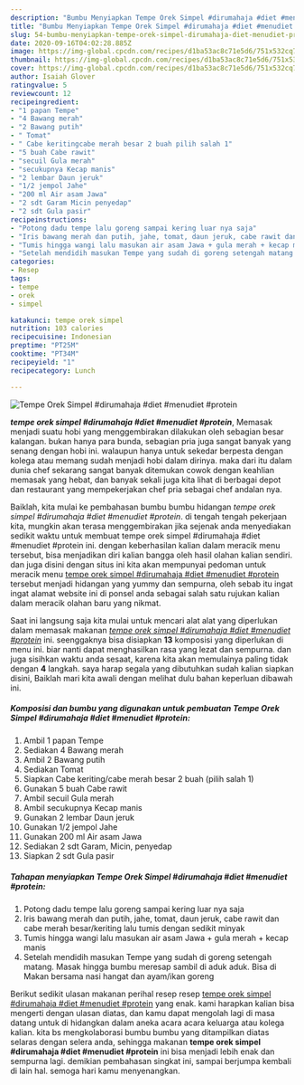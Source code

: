 ```yaml
---
description: "Bumbu Menyiapkan Tempe Orek Simpel #dirumahaja #diet #menudiet #protein yang nikmat"
title: "Bumbu Menyiapkan Tempe Orek Simpel #dirumahaja #diet #menudiet #protein yang nikmat"
slug: 54-bumbu-menyiapkan-tempe-orek-simpel-dirumahaja-diet-menudiet-protein-yang-nikmat
date: 2020-09-16T04:02:28.885Z
image: https://img-global.cpcdn.com/recipes/d1ba53ac8c71e5d6/751x532cq70/tempe-orek-simpel-dirumahaja-diet-menudiet-protein-foto-resep-utama.jpg
thumbnail: https://img-global.cpcdn.com/recipes/d1ba53ac8c71e5d6/751x532cq70/tempe-orek-simpel-dirumahaja-diet-menudiet-protein-foto-resep-utama.jpg
cover: https://img-global.cpcdn.com/recipes/d1ba53ac8c71e5d6/751x532cq70/tempe-orek-simpel-dirumahaja-diet-menudiet-protein-foto-resep-utama.jpg
author: Isaiah Glover
ratingvalue: 5
reviewcount: 12
recipeingredient:
- "1 papan Tempe"
- "4 Bawang merah"
- "2 Bawang putih"
- " Tomat"
- " Cabe keritingcabe merah besar 2 buah pilih salah 1"
- "5 buah Cabe rawit"
- "secuil Gula merah"
- "secukupnya Kecap manis"
- "2 lembar Daun jeruk"
- "1/2 jempol Jahe"
- "200 ml Air asam Jawa"
- "2 sdt Garam Micin penyedap"
- "2 sdt Gula pasir"
recipeinstructions:
- "Potong dadu tempe lalu goreng sampai kering luar nya saja"
- "Iris bawang merah dan putih, jahe, tomat, daun jeruk, cabe rawit dan cabe merah besar/keriting lalu tumis dengan sedikit minyak"
- "Tumis hingga wangi lalu masukan air asam Jawa + gula merah + kecap manis"
- "Setelah mendidih masukan Tempe yang sudah di goreng setengah matang. Masak hingga bumbu meresap sambil di aduk aduk. Bisa di Makan bersama nasi hangat dan ayam/ikan goreng"
categories:
- Resep
tags:
- tempe
- orek
- simpel

katakunci: tempe orek simpel 
nutrition: 103 calories
recipecuisine: Indonesian
preptime: "PT25M"
cooktime: "PT34M"
recipeyield: "1"
recipecategory: Lunch

---
```



![Tempe Orek Simpel #dirumahaja #diet #menudiet #protein](https://img-global.cpcdn.com/recipes/d1ba53ac8c71e5d6/751x532cq70/tempe-orek-simpel-dirumahaja-diet-menudiet-protein-foto-resep-utama.jpg)

<b><i>tempe orek simpel #dirumahaja #diet #menudiet #protein</i></b>, Memasak menjadi suatu hobi yang menggembirakan dilakukan oleh sebagian besar kalangan. bukan hanya para bunda, sebagian pria juga sangat banyak yang senang dengan hobi ini. walaupun hanya untuk sekedar berpesta dengan kolega atau memang sudah menjadi hobi dalam dirinya. maka dari itu dalam dunia chef sekarang sangat banyak ditemukan cowok dengan keahlian memasak yang hebat, dan banyak sekali juga kita lihat di berbagai depot dan restaurant yang mempekerjakan chef pria sebagai chef andalan nya.



Baiklah, kita mulai ke pembahasan bumbu bumbu hidangan <i>tempe orek simpel #dirumahaja #diet #menudiet #protein</i>. di tengah tengah pekerjaan kita, mungkin akan terasa menggembirakan jika sejenak anda menyediakan sedikit waktu untuk membuat tempe orek simpel #dirumahaja #diet #menudiet #protein ini. dengan keberhasilan kalian dalam meracik menu tersebut, bisa menjadikan diri kalian bangga oleh hasil olahan kalian sendiri. dan juga disini dengan situs ini kita akan mempunyai pedoman untuk meracik menu <u>tempe orek simpel #dirumahaja #diet #menudiet #protein</u> tersebut menjadi hidangan yang yummy dan sempurna, oleh sebab itu ingat ingat alamat website ini di ponsel anda sebagai salah satu rujukan kalian dalam meracik olahan baru yang nikmat.


Saat ini langsung saja kita mulai untuk mencari alat alat yang diperlukan dalam memasak makanan <u><i>tempe orek simpel #dirumahaja #diet #menudiet #protein</i></u> ini. seenggaknya bisa disiapkan <b>13</b> komposisi yang diperlukan di menu ini. biar nanti dapat menghasilkan rasa yang lezat dan sempurna. dan juga sisihkan waktu anda sesaat, karena kita akan memulainya paling tidak dengan <b>4</b> langkah. saya harap segala yang dibutuhkan sudah kalian siapkan disini, Baiklah mari kita awali dengan melihat dulu bahan keperluan dibawah ini.

<!--inarticleads1-->

##### Komposisi dan bumbu yang digunakan untuk pembuatan Tempe Orek Simpel #dirumahaja #diet #menudiet #protein:

1. Ambil 1 papan Tempe
1. Sediakan 4 Bawang merah
1. Ambil 2 Bawang putih
1. Sediakan  Tomat
1. Siapkan  Cabe keriting/cabe merah besar 2 buah (pilih salah 1)
1. Gunakan 5 buah Cabe rawit
1. Ambil secuil Gula merah
1. Ambil secukupnya Kecap manis
1. Gunakan 2 lembar Daun jeruk
1. Gunakan 1/2 jempol Jahe
1. Gunakan 200 ml Air asam Jawa
1. Sediakan 2 sdt Garam, Micin, penyedap
1. Siapkan 2 sdt Gula pasir




<!--inarticleads2-->

##### Tahapan menyiapkan Tempe Orek Simpel #dirumahaja #diet #menudiet #protein:

1. Potong dadu tempe lalu goreng sampai kering luar nya saja
1. Iris bawang merah dan putih, jahe, tomat, daun jeruk, cabe rawit dan cabe merah besar/keriting lalu tumis dengan sedikit minyak
1. Tumis hingga wangi lalu masukan air asam Jawa + gula merah + kecap manis
1. Setelah mendidih masukan Tempe yang sudah di goreng setengah matang. Masak hingga bumbu meresap sambil di aduk aduk. Bisa di Makan bersama nasi hangat dan ayam/ikan goreng




Berikut sedikit ulasan makanan perihal resep resep <u>tempe orek simpel #dirumahaja #diet #menudiet #protein</u> yang enak. kami harapkan kalian bisa mengerti dengan ulasan diatas, dan kamu dapat mengolah lagi di masa datang untuk di hidangkan dalam aneka acara acara keluarga atau kolega kalian. kita bs mengkolaborasi bumbu bumbu yang ditampilkan diatas selaras dengan selera anda, sehingga makanan <b>tempe orek simpel #dirumahaja #diet #menudiet #protein</b> ini bisa menjadi lebih enak dan sempurna lagi. demikian pembahasan singkat ini, sampai berjumpa kembali di lain hal. semoga hari kamu menyenangkan.
